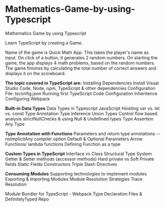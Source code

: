 # Mathematics-Game-by-using-Typescript
Mathematics Game by using Typescript

Learn TypeScript by creating a Game.

Name of the game is Quick Math App. This takes the player's name as input. On click of a button, it generates 2 random numbers. On starting the game, the app displays 4 math problems, based on the random numbers. The game finishes by calculating the total number of correct answers and displays it on the scoreboard.

**The topic covered in TypeScript are:**
Installing Dependencies
Install Visual Studio Code, Node, npm, TypeScript & other dependencies
Configuration File: tsconfig.json
Running first TypeScript Code
Configuration Inheritence
Configuring Webpack

**Built-in Data Types**
Data Types in Typescript
JavaScript Hoisting
var vs. let vs. const
Type Annotation
Type Inference
Union Types
Control flow based analysis
strictNullChecks & using Null & Undefined types
Type Assertion
Any Type

**Type Annotation with Functions**
Parameters and return type annotations
--noImplicitAny compiler option
Default & Optional Parameters
Arrow Functions/ lambda functions
Defining Function as a type

**Custom Types in TypeScript**
Interface vs Class
Structural Type System
Getter & Setter methods (accessor methods)
Hard private vs Soft Private fields
Static Fields
Constructors
Triple Slash Directives

**Consuming Modules**
Supporting technologies to implement modules
Exporting & Importing Modules
Module Resolution Strategies
Trace Resolution

Module Bundler for TypeScript - Webpack
Type Declaration Files & DefinitelyTyped Repo
